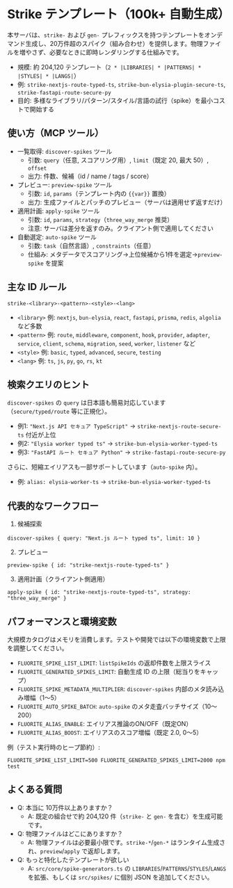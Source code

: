# Strike テンプレート（100k+ 自動生成）

本サーバは、`strike-` および `gen-` プレフィックスを持つテンプレートをオンデマンド生成し、20万件超のスパイク（組み合わせ）を提供します。物理ファイルを増やさず、必要なときに即時レンダリングする仕組みです。

- 規模: 約 204,120 テンプレート（`2 * |LIBRARIES| * |PATTERNS| * |STYLES| * |LANGS|`）
- 例: `strike-nextjs-route-typed-ts`, `strike-bun-elysia-plugin-secure-ts`, `strike-fastapi-route-secure-py`
- 目的: 多様なライブラリ/パターン/スタイル/言語の試行（spike）を最小コストで開始する

## 使い方（MCP ツール）

- 一覧取得: `discover-spikes` ツール
  - 引数: `query`（任意, スコアリング用）, `limit`（既定 20, 最大 50）, `offset`
  - 出力: 件数、候補（id / name / tags / score）
- プレビュー: `preview-spike` ツール
  - 引数: `id`, `params`（テンプレート内の `{{var}}` 置換）
  - 出力: 生成ファイルとパッチのプレビュー（サーバは適用せず返すだけ）
- 適用計画: `apply-spike` ツール
  - 引数: `id`, `params`, `strategy`（`three_way_merge` 推奨）
  - 注意: サーバは差分を返すのみ。クライアント側で適用してください
- 自動選定: `auto-spike` ツール
  - 引数: `task`（自然言語）, `constraints`（任意）
  - 仕組み: メタデータでスコアリング→上位候補から1件を選定→`preview-spike` を提案

## 主な ID ルール

```
strike-<library>-<pattern>-<style>-<lang>
```

- `<library>` 例: `nextjs`, `bun-elysia`, `react`, `fastapi`, `prisma`, `redis`, `algolia` など多数
- `<pattern>` 例: `route`, `middleware`, `component`, `hook`, `provider`, `adapter`, `service`, `client`, `schema`, `migration`, `seed`, `worker`, `listener` など
- `<style>` 例: `basic`, `typed`, `advanced`, `secure`, `testing`
- `<lang>` 例: `ts`, `js`, `py`, `go`, `rs`, `kt`

## 検索クエリのヒント

`discover-spikes` の `query` は日本語も簡易対応しています（`secure/typed/route` 等に正規化）。

- 例1: `"Next.js API セキュア TypeScript"` → `strike-nextjs-route-secure-ts` 付近が上位
- 例2: `"Elysia worker typed ts"` → `strike-bun-elysia-worker-typed-ts`
- 例3: `"FastAPI ルート セキュア Python"` → `strike-fastapi-route-secure-py`

さらに、短縮エイリアスも一部サポートしています（`auto-spike` 内）。

- 例: `alias: elysia-worker-ts` → `strike-bun-elysia-worker-typed-ts`

## 代表的なワークフロー

1) 候補探索

```
discover-spikes { query: "Next.js ルート typed ts", limit: 10 }
```

2) プレビュー

```
preview-spike { id: "strike-nextjs-route-typed-ts" }
```

3) 適用計画（クライアント側適用）

```
apply-spike { id: "strike-nextjs-route-typed-ts", strategy: "three_way_merge" }
```

## パフォーマンスと環境変数

大規模カタログはメモリを消費します。テストや開発では以下の環境変数で上限を調整してください。

- `FLUORITE_SPIKE_LIST_LIMIT`: `listSpikeIds` の返却件数を上限スライス
- `FLUORITE_GENERATED_SPIKES_LIMIT`: 自動生成 ID の上限（総当りをキャップ）
- `FLUORITE_SPIKE_METADATA_MULTIPLIER`: `discover-spikes` 内部のメタ読み込み増幅（1〜5）
- `FLUORITE_AUTO_SPIKE_BATCH`: `auto-spike` のメタ走査バッチサイズ（10〜200）
- `FLUORITE_ALIAS_ENABLE`: エイリアス推論のON/OFF（既定ON）
- `FLUORITE_ALIAS_BOOST`: エイリアスのスコア増幅（既定 2.0, 0〜5）

例（テスト実行時のヒープ節約）:

```
FLUORITE_SPIKE_LIST_LIMIT=500 FLUORITE_GENERATED_SPIKES_LIMIT=2000 npm test
```

## よくある質問

- Q: 本当に 10万件以上ありますか？
  - A: 既定の組合せで約 204,120 件（`strike-` と `gen-` を含む）を生成可能です。
- Q: 物理ファイルはどこにありますか？
  - A: 物理ファイルは必要最小限です。`strike-*`/`gen-*` はランタイム生成され、`preview`/`apply` で返却します。
- Q: もっと特化したテンプレートが欲しい
  - A: `src/core/spike-generators.ts` の `LIBRARIES`/`PATTERNS`/`STYLES`/`LANGS` を拡張、もしくは `src/spikes/` に個別 JSON を追加してください。

